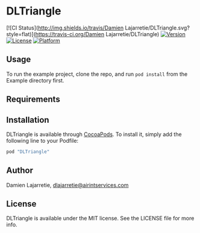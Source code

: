 # DLTriangle

[![CI Status](http://img.shields.io/travis/Damien Lajarretie/DLTriangle.svg?style=flat)](https://travis-ci.org/Damien Lajarretie/DLTriangle)
[![Version](https://img.shields.io/cocoapods/v/DLTriangle.svg?style=flat)](http://cocoapods.org/pods/DLTriangle)
[![License](https://img.shields.io/cocoapods/l/DLTriangle.svg?style=flat)](http://cocoapods.org/pods/DLTriangle)
[![Platform](https://img.shields.io/cocoapods/p/DLTriangle.svg?style=flat)](http://cocoapods.org/pods/DLTriangle)

## Usage

To run the example project, clone the repo, and run `pod install` from the Example directory first.

## Requirements

## Installation

DLTriangle is available through [CocoaPods](http://cocoapods.org). To install
it, simply add the following line to your Podfile:

```ruby
pod "DLTriangle"
```

## Author

Damien Lajarretie, dlajarretie@airintservices.com

## License

DLTriangle is available under the MIT license. See the LICENSE file for more info.
